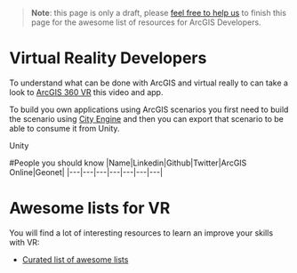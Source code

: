 > **Note**: this page is only a draft, please [feel free to help us](https://github.com/hhkaos/awesome-arcgis#contributions) to finish this page for the awesome list of resources for ArcGIS Developers.

# Virtual Reality Developers

To understand what can be done with ArcGIS and virtual really to can take a look
to [ArcGIS 360 VR](https://marketplace.arcgis.com/listing.html?id=58094e8cf92644d28d5cb4a4fda3602e) this video and app.


To build you own applications using ArcGIS scenarios you first need to build the
scenario using [City Engine](../arcgis/products/city-engine) and then you can export that scenario to be able to
consume it from Unity.


Unity

#People you should know
|Name|Linkedin|Github|Twitter|ArcGIS Online|Geonet|
|---|---|---|---|---|---|---|

# Awesome lists for VR
You will find a lot of interesting resources to learn an improve your skills
with VR:
* [Curated list of awesome lists](https://github.com/sindresorhus/awesome)
